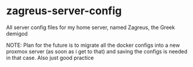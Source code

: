 # zagreus-server-config
All server config files for my home server, named Zagreus, the Greek demigod




NOTE: Plan for the future is to migrate all the docker configs into a new proxmox server (as soon as i get to that) and saving the configs is needed in that case. Also just good practice
